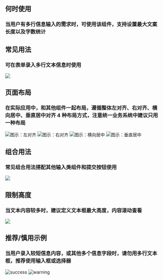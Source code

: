 ## 何时使用

### 当用户有多行信息输入的需求时，可使用该组件，支持设置最大文案长度以及字数统计

## 常见用法

### 可在表单录入多行文本信息时使用

![](001)

## 页面布局

### 在实际应用中，和其他组件一起布局，遵循整体左对齐、右对齐、横向居中、垂直居中对齐 4 种布局方式，注意统一业务系统中建议只用一种布局

![图示：左对齐](002)
![图示：右对齐](003)
![图示：横向居中](004)
![图示：垂直居中](005)

## 组合用法

### 常见组合用法搭配其他输入类组件和提交按钮使用

![](006)

## 限制高度

### 当文本内容较多时，建议定义文本框最大高度，内容滚动查看

![](007)

## 推荐/慎用示例

### 当用户录入较短信息内容，或其他多个信息字段时，请勿用多行文本框，推荐使用输入框或选择器

![success](008)
![warning](009)

